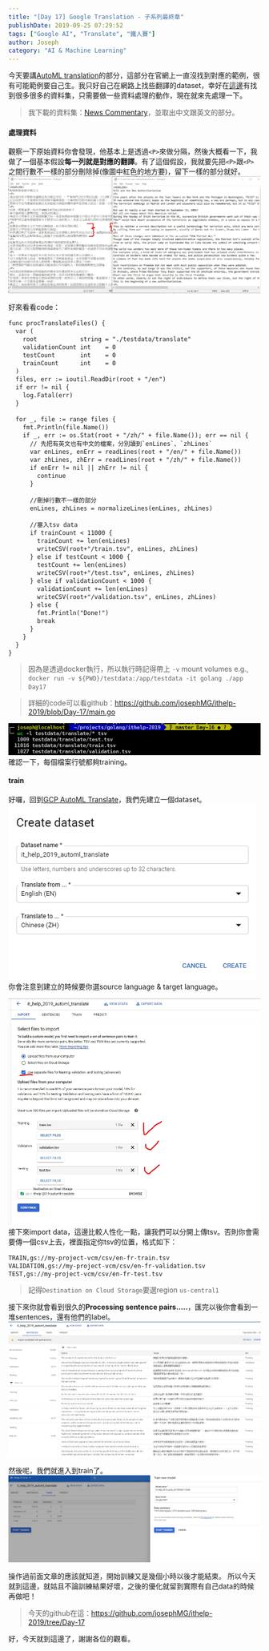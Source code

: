 ```yaml
---
title: "[Day 17] Google Translation - 子系列最終章"
publishDate: 2019-09-25 07:29:52
tags: ["Google AI", "Translate", "鐵人賽"]
author: Joseph
category: "AI & Machine Learning"
---
```

今天要講[AutoML translation](https://cloud.google.com/translate/automl/docs/)的部分，這部分在官網上一直沒找到對應的範例，很有可能範例要自己生。我只好自己在網路上找些翻譯的dataset，幸好在[這邊](http://www.statmt.org/wmt19/translation-task.html#download)有找到很多很多的資料集，只需要做一些資料處理的動作，現在就來先處理一下。

> 我下載的資料集：[News Commentary](http://data.statmt.org/news-commentary/v14/)，並取出中文跟英文的部分。

<!-- more -->

#### 處理資料
觀察一下原始資料你會發現，他基本上是透過`<P>`來做分隔，然後大概看一下，我做了一個基本假設**每一列就是對應的翻譯**。有了這個假設，我就要先把`<P>`跟`<P>`之間行數不一樣的部分刪除掉(像圖中紅色的地方要)，留下一樣的部分就好。
![not equal](not-equal.jpg)

好來看看code：
```golang
func procTranslateFiles() {
  var (
    root            string = "./testdata/translate"
    validationCount int    = 0
    testCount       int    = 0
    trainCount      int    = 0
  )
  files, err := ioutil.ReadDir(root + "/en")
  if err != nil {
    log.Fatal(err)
  }

  for _, file := range files {
    fmt.Println(file.Name())
    if _, err := os.Stat(root + "/zh/" + file.Name()); err == nil {
      // 先把有英文也有中文的檔案，分別讀到`enLines`、`zhLines`
      var enLines, enErr = readLines(root + "/en/" + file.Name())
      var zhLines, zhErr = readLines(root + "/zh/" + file.Name())
      if enErr != nil || zhErr != nil {
        continue
      }
      
      //刪掉行數不一樣的部分
      enLines, zhLines = normalizeLines(enLines, zhLines)
      
      //塞入tsv data
      if trainCount < 11000 {
        trainCount += len(enLines)
        writeCSV(root+"/train.tsv", enLines, zhLines)
      } else if testCount < 1000 {
        testCount += len(enLines)
        writeCSV(root+"/test.tsv", enLines, zhLines)
      } else if validationCount < 1000 {
        validationCount += len(enLines)
        writeCSV(root+"/validation.tsv", enLines, zhLines)
      } else {
        fmt.Println("Done!")
        break
      }
    }
  }
}
```

> 因為是透過docker執行，所以執行時記得帶上 `-v` mount volumes
> e.g., `docker run -v ${PWD}/testdata:/app/testdata -it golang ./app Day17`

> 詳細的code可以看github：https://github.com/josephMG/ithelp-2019/blob/Day-17/main.go

![tsv line count](tsv-line-count.jpg)
確認一下，每個檔案行號都夠training。

#### train
好囉，回到[GCP AutoML Translate](https://console.cloud.google.com/translatio)，我們先建立一個dataset。
![create dataset](create-dataseet.jpg)
你會注意到建立的時候要你選source language & target language。

![import data](import-data.jpg)
接下來import data，這邊比較人性化一點，讓我們可以分開上傳tsv。否則你會需要傳一個csv上去，裡面指定你tsv的位置，格式如下：
```shell
TRAIN,gs://my-project-vcm/csv/en-fr-train.tsv
VALIDATION,gs://my-project-vcm/csv/en-fr-validation.tsv
TEST,gs://my-project-vcm/csv/en-fr-test.tsv
```
> 記得`Destination on Cloud Storage`要選region `us-central1`

接下來你就會看到很久的**Processing sentence pairs.....**，匯完以後你會看到一堆sentences，還有他們的label。
![sentences](sentences.jpg)

然後呢，我們就進入到train了。
![train](train.jpg)

操作過前面文章的應該就知道，開始訓練又是幾個小時以後才能結束。
所以今天就到這邊，就姑且不論訓練結果好壞，之後的優化就留到實際有自己data的時候再做吧！
> 今天的github在這：https://github.com/josephMG/ithelp-2019/tree/Day-17

好，今天就到這邊了，謝謝各位的觀看。
